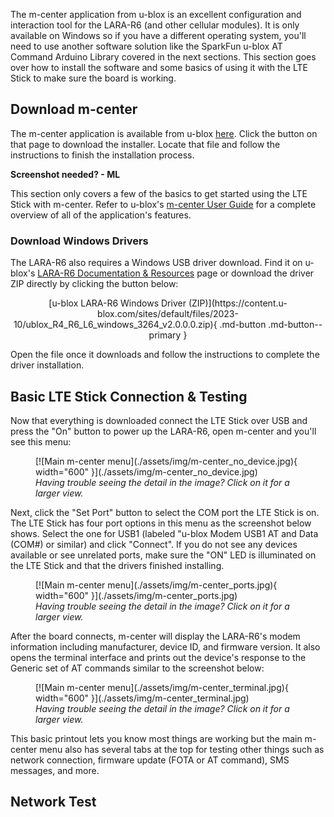 The m-center application from u-blox is an excellent configuration and interaction tool for the LARA-R6 (and other cellular modules). It is only available on Windows so if you have a different operating system, you'll need to use another software solution like the SparkFun u-blox AT Command Arduino Library covered in the next sections. This section goes over how to install the software and some basics of using it with the LTE Stick to make sure the board is working.

## Download m-center

The m-center application is available from u-blox [here](https://www.u-blox.com/en/product/m-center). Click the button on that page to download the installer. Locate that file and follow the instructions to finish the installation process.

**Screenshot needed? - ML**

This section only covers a few of the basics to get started using the LTE Stick with m-center. Refer to u-blox's [m-center User Guide](https://www.u-blox.com/en/m-center-user-guide) for a complete overview of all of the application's features.

### Download Windows Drivers

The LARA-R6 also requires a Windows USB driver download. Find it on u-blox's [LARA-R6 Documentation & Resources](https://www.u-blox.com/en/product/lara-r6-series?legacy=Current#Documentation-&-resources) page or download the driver ZIP directly by clicking the button below:

<center>
[u-blox LARA-R6 Windows Driver (ZIP)](https://content.u-blox.com/sites/default/files/2023-10/ublox_R4_R6_L6_windows_3264_v2.0.0.0.zip){ .md-button .md-button--primary }
</center>

Open the file once it downloads and follow the instructions to complete the driver installation.

## Basic LTE Stick Connection & Testing

Now that everything is downloaded connect the LTE Stick over USB and press the "On" button to power up the LARA-R6, open m-center and you'll see this menu:

<div markdown>
<figure markdown>
    [![Main m-center menu](./assets/img/m-center_no_device.jpg){ width="600" }](./assets/img/m-center_no_device.jpg)
    <figcaption><i>Having trouble seeing the detail in the image? Click on it for a larger view.</i></figcaption>
</figure>
</div>

Next, click the "Set Port" button to select the COM port the LTE Stick is on. The LTE Stick has four port options in this menu as the screenshot below shows. Select the one for USB1 (labeled "u-blox Modem USB1 AT and Data (COM#) or similar) and click "Connect". If you do not see any devices available or see unrelated ports, make sure the "ON" LED is illuminated on the LTE Stick and that the drivers finished installing.

<div markdown>
<figure markdown>
    [![Main m-center menu](./assets/img/m-center_ports.jpg){ width="600" }](./assets/img/m-center_ports.jpg)
    <figcaption><i>Having trouble seeing the detail in the image? Click on it for a larger view.</i></figcaption>
</figure>
</div>

After the board connects, m-center will display the LARA-R6's modem information including manufacturer, device ID, and firmware version. It also opens the terminal interface and prints out the device's response to the Generic set of AT commands similar to the screenshot below:

<div markdown>
<figure markdown>
    [![Main m-center menu](./assets/img/m-center_terminal.jpg){ width="600" }](./assets/img/m-center_terminal.jpg)
    <figcaption><i>Having trouble seeing the detail in the image? Click on it for a larger view.</i></figcaption>
</figure>
</div>

This basic printout lets you know most things are working but the main m-center menu also has several tabs at the top for testing other things such as network connection, firmware update (FOTA or AT command), SMS messages, and more.

## Network Test